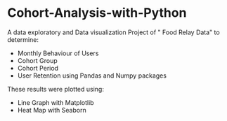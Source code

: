 # Cohort-Analysis-with-Python

A data exploratory and Data visualization  Project  of " Food Relay Data" to determine:

- Monthly Behaviour of Users
- Cohort Group
- Cohort Period
- User Retention using Pandas and Numpy packages 


 These results were plotted  using:
 - Line Graph with Matplotlib
 - Heat Map with Seaborn
